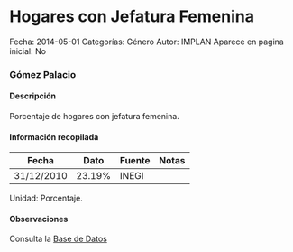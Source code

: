 Hogares con Jefatura Femenina
=====

Fecha: 2014-05-01
Categorías: Género
Autor: IMPLAN
Aparece en pagina inicial: No

### Gómez Palacio

#### Descripción

Porcentaje de hogares con jefatura femenina.

<!-- break -->

#### Información recopilada

<table class="table table-hover table-bordered matriz">
  <thead>
    <tr><th>Fecha</th><th>Dato</th><th>Fuente</th><th>Notas</th></tr>
  </thead>
  <tbody>
    <tr><td class="centrado">31/12/2010</td><td class="derecha">23.19%</td><td>INEGI</td><td></td></tr>
  </tbody>
</table>

Unidad: Porcentaje.

#### Observaciones

Consulta la [Base de Datos](http://www.inegi.org.mx/biinegi/)

